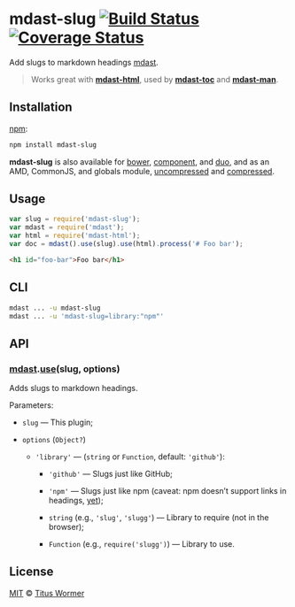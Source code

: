 # mdast-slug [![Build Status](https://img.shields.io/travis/wooorm/mdast-slug.svg)](https://travis-ci.org/wooorm/mdast-slug) [![Coverage Status](https://img.shields.io/coveralls/wooorm/mdast-slug.svg)](https://coveralls.io/r/wooorm/mdast-slug?branch=master)

Add slugs to markdown headings [mdast](https://github.com/wooorm/mdast).

>   Works great with [**mdast-html**](https://github.com/wooorm/mdast-html),
>   used by [**mdast-toc**](https://github.com/wooorm/mdast-toc) and
>   [**mdast-man**](https://github.com/wooorm/mdast-man).

## Installation

[npm](https://docs.npmjs.com/cli/install):

```bash
npm install mdast-slug
```

**mdast-slug** is also available for [bower](http://bower.io/#install-packages),
[component](https://github.com/componentjs/component), and
[duo](http://duojs.org/#getting-started), and as an AMD, CommonJS, and globals
module, [uncompressed](mdast-slug.js) and
[compressed](mdast-slug.min.js).

## Usage

```javascript
var slug = require('mdast-slug');
var mdast = require('mdast');
var html = require('mdast-html');
var doc = mdast().use(slug).use(html).process('# Foo bar');
```

```html
<h1 id="foo-bar">Foo bar</h1>
```

## CLI

```bash
mdast ... -u mdast-slug
mdast ... -u 'mdast-slug=library:"npm"'
```

## API

### [mdast](https://github.com/wooorm/mdast#api).[use](https://github.com/wooorm/mdast#mdastuseplugin-options)(slug, options)

Adds slugs to markdown headings.

Parameters:

*   `slug` — This plugin;

*   `options` (`Object?`)

    *   `'library'` — (`string` or `Function`, default: `'github'`):

        *   `'github'` — Slugs just like GitHub;

        *   `'npm'`
            — Slugs just like npm (caveat: npm doesn’t support links in
            headings, [yet](https://github.com/npm/marky-markdown/pull/38));

        *   `string` (e.g., `'slug'`, `'slugg'`)
            — Library to require (not in the browser);

        *   `Function` (e.g., `require('slugg')`)
            — Library to use.

## License

[MIT](LICENSE) © [Titus Wormer](http://wooorm.com)
